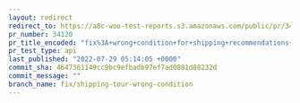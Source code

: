 ```yaml
---
layout: redirect
redirect_to: https://a8c-woo-test-reports.s3.amazonaws.com/public/pr/34120/api/index.html
pr_number: 34120
pr_title_encoded: "fix%3A+wrong+condition+for+shipping+recommendations+tour+step"
pr_test_type: api
last_published: "2022-07-29 05:14:05 +0000"
commit_sha: 4647361149cc9bc9efbadb97ef7ad0881d88232d
commit_message: ""
branch_name: fix/shipping-tour-wrong-condition
---
```

